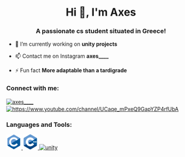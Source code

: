 <h1 align="center">Hi 👋, I'm Axes</h1>
<h3 align="center">A passionate cs student situated in Greece!</h3>

- 🔭 I’m currently working on **unity projects**

- 📫 Contact me on Instagram **axes____**

- ⚡ Fun fact **More adaptable than a tardigrade**

<h3 align="left">Connect with me:</h3>
<p align="left">
<a href="https://instagram.com/axes____" target="blank"><img align="center" src="https://raw.githubusercontent.com/rahuldkjain/github-profile-readme-generator/master/src/images/icons/Social/instagram.svg" alt="axes____" height="30" width="40" /></a>
<a href="https://www.youtube.com/channel/UCaqe_mPxeQ9GapYZP4rfUbA" target="blank"><img align="center" src="https://raw.githubusercontent.com/rahuldkjain/github-profile-readme-generator/master/src/images/icons/Social/youtube.svg" alt="https://www.youtube.com/channel/UCaqe_mPxeQ9GapYZP4rfUbA" height="30" width="40" /></a>
</p>

<h3 align="left">Languages and Tools:</h3>
<p align="left"> <a href="https://www.cprogramming.com/" target="_blank" rel="noreferrer"> <img src="https://raw.githubusercontent.com/devicons/devicon/master/icons/c/c-original.svg" alt="c" width="40" height="40"/> </a> <a href="https://www.w3schools.com/cpp/" target="_blank" rel="noreferrer"> <img src="https://raw.githubusercontent.com/devicons/devicon/master/icons/cplusplus/cplusplus-original.svg" alt="cplusplus" width="40" height="40"/> </a> <a href="https://unity.com/" target="_blank" rel="noreferrer"> <img src="https://www.vectorlogo.zone/logos/unity3d/unity3d-icon.svg" alt="unity" width="40" height="40"/> </a> </p>
